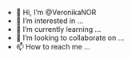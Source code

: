 - 👋 Hi, I’m @VeronikaNOR
- 👀 I’m interested in ...
- 🌱 I’m currently learning ...
- 💞️ I’m looking to collaborate on ...
- 📫 How to reach me ...

<!---
VeronikaNOR/VeronikaNOR is a ✨ special ✨ repository because its `README.md` (this file) appears on your GitHub profile.
You can click the Preview link to take a look at your changes.
--->
